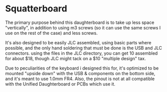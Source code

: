 # Squatterboard

The primary purpose behind this daughterboard is to take up less space "vertically", in addition to using m3 screws (so it can use the same screws I use on the rest of the case) and less screws.

It's also designed to be easily JLC assembled, using basic parts where possible, and the only hand soldering that must be done is the USB and JLC connectors. using the files in the JLC directory, you can get 10 assembled for about $18, though JLC might tack on a $10 "multiple design" tax.

Due to peculiarities of the keyboard i designed this for, it's optimized to be mounted "upside down" with the USB & components on the bottom side, and it's meant to use 1.0mm FR4. Also, the pinout is not at all compatible with the Unified Daughterboard or PCBs which use it.
